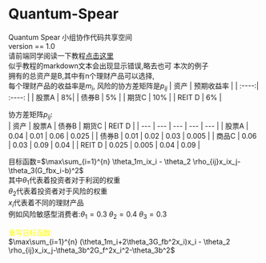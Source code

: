 # Quantum-Spear
Quantum Spear 小组协作代码共享空间  
version == 1.0  
请前端同学阅读一下教程[点击这里](https://github.com/YangD5014/Quantum-Spear/blob/main/tutorial_yang.ipynb)  
似乎教程的markdown文本会出现显示错误,略去也可
本次的例子  
拥有的总资产是B,其中有n个理财产品可以选择,  
每个理财产品的收益率是$m_i$, 风险的协方差矩阵是$p_{ij}$
| 资产 | 预期收益率 | 
| :----:| :----: | 
| 股票A | 8%| 
| 债券B | 5% | 
| 期货C | 10% | 
| REIT D | 6% |  

协方差矩阵$p_{ij}$:  
| 资产 | 股票A | 债券B | 期货C | REIT D |
| --- | --- | --- | --- | --- |
| 股票A | 0.04 | 0.01 | 0.06 | 0.025 |
| 债券B | 0.01 | 0.02 | 0.03 | 0.005 |
| 商品C | 0.06 | 0.03 | 0.09 | 0.04 |
| REIT D | 0.025 | 0.005 | 0.04 | 0.09 |  

目标函数=$\max\sum_{i=1}^{n} \theta_1m_ix_i - \theta_2 \rho_{ij}x_ix_j-\theta_3(G_fbx_i-b)^2$  
其中$\theta_1$代表着投资者对于利润的权重  
$\theta_2$代表着投资者对于风险的权重  
$x_i$代表着不同的理财产品  
例如风险敏感型消费者:$\theta_1 = 0.3$ $\theta_2 =0.4$  $\theta_3 = 0.3$  

<font color=yellow>重写目标函数: </font>  
  $\max\sum_{i=1}^{n} (\theta_1m_i+2\theta_3G_fb^2x_i)x_i - \theta_2 \rho_{ij}x_ix_j-\theta_3b^2G_f^2x_i^2-\theta_3b^2$ 
